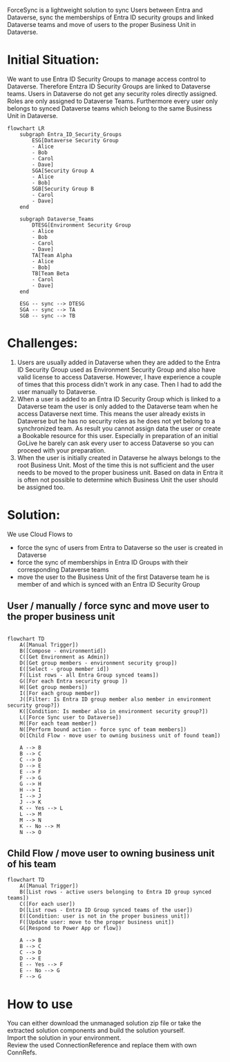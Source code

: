 ForceSync is a lightweight solution to sync Users between Entra and Dataverse, sync the memberships of Entra ID security groups and linked Dataverse teams and move of users to the proper Business Unit in Dataverse.

# Initial Situation:  
We want to use Entra ID Security Groups to manage access control to Dataverse. Therefore Entzra ID Security Groups are linked to Dataverse teams. Users in Dataverse do not get any security roles directly assigned. Roles are only assigned to Dataverse Teams. Furthermore every user only belongs to synced Dataverse teams which belong to the same Business Unit in Dataverse. 

```mermaid
flowchart LR
    subgraph Entra_ID_Security_Groups
        ESG[Dataverse Security Group
        - Alice
        - Bob
        - Carol
        - Dave]
        SGA[Security Group A
        - Alice
        - Bob]
        SGB[Security Group B
        - Carol
        - Dave]
    end

    subgraph Dataverse_Teams
        DTESG[Environment Security Group
        - Alice
        - Bob
        - Carol
        - Dave]
        TA[Team Alpha
        - Alice
        - Bob]
        TB[Team Beta
        - Carol
        - Dave]
    end

    ESG -- sync --> DTESG
    SGA -- sync --> TA
    SGB -- sync --> TB
```

# Challenges:
1. Users are usually added in Dataverse when they are added to the Entra ID Security Group used as Environment Security Group and also have valid license to access Dataverse. However, I have experience a couple of times that this process didn't work in any case. Then I had to add the user manually to Dataverse.
2. When a user is added to an Entra ID Security Group which is linked to a Dataverse team the user is only added to the Dataverse team when he access Dataverse next time. This means the user already exists in Dataverse but he has no security roles as he does not yet belong to a synchronized team. As result you cannot assign data the user or create a Bookable resource for this user. Especially in preparation of an initial GoLive he barely can ask every user to access Dataverse so you can proceed with your preparation.
3. When the user is initially created in Dataverse he always belongs to the root Business Unit. Most of the time this is not sufficient and the user needs to be moved to the proper business unit. Based on data in Entra it is often not possible to determine which Business Unit the user should be assigned too.

# Solution:
We use Cloud Flows to 
- force the sync of users from Entra to Dataverse so the user is created in Dataverse
- force the sync of memberships in Entra ID Groups with their corresponding Dataverse teams
- move the user to the Business Unit of the first Dataverse team he is member of and which is synced with an Entra ID Security Group

## User / manually / force sync and move user to the proper business unit
```mermaid

flowchart TD
    A([Manual Trigger])
    B([Compose - environmentid])
    C([Get Environment as Admin])
    D([Get group members - environment security group])
    E([Select - group member id])
    F([List rows - all Entra Group synced teams])
    G([For each Entra security group ])
    H([Get group members])
    I([For each group member])
    J([Filter: Is Entra ID group member also member in environment security group?])
    K([Condition: Is member also in environment security group?])
    L([Force Sync user to Dataverse])
    M([For each team member])
    N([Perform bound action - force sync of team members])
    O([Child Flow - move user to owning business unit of found team])

    A --> B
    B --> C
    C --> D
    D --> E
    E --> F
    F --> G
    G --> H
    H --> I
    I --> J
    J --> K
    K -- Yes --> L
    L --> M
    M --> N
    K -- No --> M
    N --> O

```

## Child Flow / move user to owning business unit of his team

```mermaid
flowchart TD
    A([Manual Trigger])
    B([List rows - active users belonging to Entra ID group synced teams])
    C([For each user])
    D([List rows - Entra ID Group synced teams of the user])
    E([Condition: user is not in the proper business unit])
    F([Update user: move to the proper business unit])
    G([Respond to Power App or flow])

    A --> B
    B --> C
    C --> D
    D --> E
    E -- Yes --> F
    E -- No --> G
    F --> G
```

# How to use
You can either download the unmanaged solution zip file or take the extracted solution components and build the solution yourself.  
Import the solution in your environment.  
Review the used ConnectionReference and replace them with own ConnRefs.   